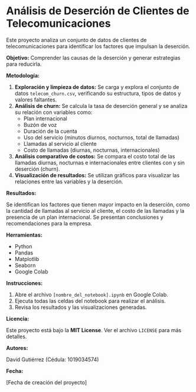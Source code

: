 # Análisis de Deserción de Clientes de Telecomunicaciones

Este proyecto analiza un conjunto de datos de clientes de telecomunicaciones para identificar los factores que impulsan la deserción.

**Objetivo:** Comprender las causas de la deserción y generar estrategias para reducirla.

**Metodología:**

1. **Exploración y limpieza de datos:** Se carga y explora el conjunto de datos `telecom_churn.csv`, verificando su estructura, tipos de datos y valores faltantes.
2. **Análisis de churn:** Se calcula la tasa de deserción general y se analiza su relación con variables como:
    * Plan internacional
    * Buzón de voz
    * Duración de la cuenta
    * Uso del servicio (minutos diurnos, nocturnos, total de llamadas)
    * Llamadas al servicio al cliente
    * Costo de llamadas (diurnas, nocturnas, internacionales)
3. **Análisis comparativo de costos:** Se compara el costo total de las llamadas diurnas, nocturnas e internacionales entre clientes con y sin deserción (churn).
4. **Visualización de resultados:** Se utilizan gráficos para visualizar las relaciones entre las variables y la deserción.

**Resultados:**

Se identifican los factores que tienen mayor impacto en la deserción, como la cantidad de llamadas al servicio al cliente, el costo de las llamadas y la presencia de un plan internacional. Se presentan conclusiones y recomendaciones para la empresa.

**Herramientas:**

* Python
* Pandas
* Matplotlib
* Seaborn
* Google Colab

**Instrucciones:**

1. Abre el archivo `[nombre_del_notebook].ipynb` en Google Colab.
2. Ejecuta todas las celdas del notebook para realizar el análisis.
3. Revisa los resultados y las visualizaciones generadas.

**Licencia:**

Este proyecto está bajo la **MIT License**. Ver el archivo `LICENSE` para más detalles.

**Autores:**

David Gutiérrez (Cédula: 1019034574)

**Fecha:**

[Fecha de creación del proyecto]
